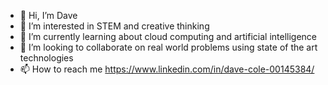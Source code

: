 - 👋 Hi, I’m Dave
- 👀 I’m interested in STEM and creative thinking
- 🌱 I’m currently learning about cloud computing and artificial intelligence
- 💞️ I’m looking to collaborate on real world problems using state of the art technologies
- 📫 How to reach me https://www.linkedin.com/in/dave-cole-00145384/

<!---
dmc-au/dmc-au is a ✨ special ✨ repository because its `README.md` (this file) appears on your GitHub profile.
You can click the Preview link to take a look at your changes.
--->
